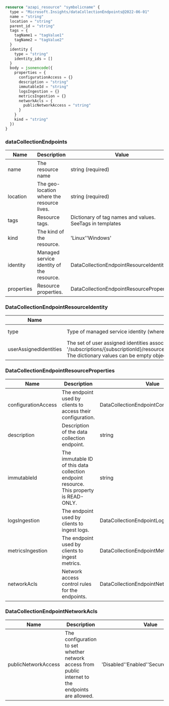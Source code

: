 ```terraform
resource "azapi_resource" "symbolicname" {
  type = "Microsoft.Insights/dataCollectionEndpoints@2022-06-01"
  name = "string"
  location = "string"
  parent_id = "string"
  tags = {
    tagName1 = "tagValue1"
    tagName2 = "tagValue2"
  }
  identity {
    type = "string"
    identity_ids = []
  }
  body = jsonencode({
    properties = {
      configurationAccess = {}
      description = "string"
      immutableId = "string"
      logsIngestion = {}
      metricsIngestion = {}
      networkAcls = {
        publicNetworkAccess = "string"
      }
    }
    kind = "string"
  })
}

```

### dataCollectionEndpoints

| Name | Description | Value |
|-|-|-|
| name | The resource name | string (required) |
| location | The geo-location where the resource lives. | string (required) |
| tags | Resource tags. | Dictionary of tag names and values. SeeTags in templates |
| kind | The kind of the resource. | 'Linux''Windows' |
| identity | Managed service identity of the resource. | DataCollectionEndpointResourceIdentity |
| properties | Resource properties. | DataCollectionEndpointResourceProperties |


### DataCollectionEndpointResourceIdentity

| Name | Description | Value |
|-|-|-|
| type | Type of managed service identity (where both SystemAssigned and UserAssigned types are allowed). | 'None''SystemAssigned''SystemAssigned,UserAssigned''UserAssigned' (required) |
| userAssignedIdentities | The set of user assigned identities associated with the resource. The userAssignedIdentities dictionary keys will be ARM resource ids in the form: '/subscriptions/{subscriptionId}/resourceGroups/{resourceGroupName}/providers/Microsoft.ManagedIdentity/userAssignedIdentities/{identityName}. The dictionary values can be empty objects ({}) in requests. | object |


### DataCollectionEndpointResourceProperties

| Name | Description | Value |
|-|-|-|
| configurationAccess | The endpoint used by clients to access their configuration. | DataCollectionEndpointConfigurationAccess |
| description | Description of the data collection endpoint. | string |
| immutableId | The immutable ID of this data collection endpoint resource. This property is READ-ONLY. | string |
| logsIngestion | The endpoint used by clients to ingest logs. | DataCollectionEndpointLogsIngestion |
| metricsIngestion | The endpoint used by clients to ingest metrics. | DataCollectionEndpointMetricsIngestion |
| networkAcls | Network access control rules for the endpoints. | DataCollectionEndpointNetworkAcls |


### DataCollectionEndpointNetworkAcls

| Name | Description | Value |
|-|-|-|
| publicNetworkAccess | The configuration to set whether network access from public internet to the endpoints are allowed. | 'Disabled''Enabled''SecuredByPerimeter' |


